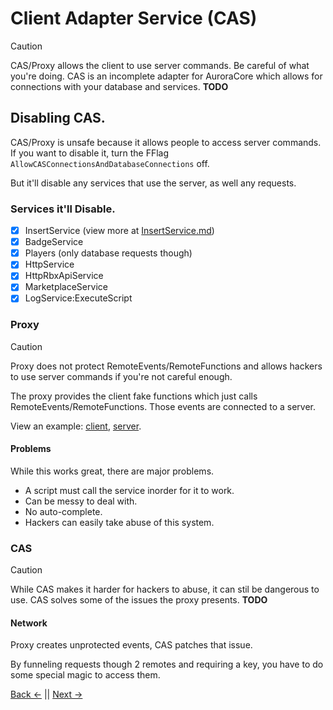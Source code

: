 # Client Adapter Service (CAS)
> [!CAUTION]
> CAS/Proxy allows the client to use server commands. Be careful of what you're doing.
CAS is an incomplete adapter for AuroraCore which allows for connections with your database and services.
**TODO**

## Disabling CAS.
CAS/Proxy is unsafe because it allows people to access server commands. If you want to disable it, turn the FFlag `AllowCASConnectionsAndDatabaseConnections` off.

But it'll disable any services that use the server, as well any requests.

### Services it'll Disable.
- [x] InsertService (view more at [InsertService.md](/docs/Utils/InsertService.md))
- [x] BadgeService
- [x] Players (only database requests though)
- [x] HttpService
- [x] HttpRbxApiService
- [x] MarketplaceService
- [x] LogService:ExecuteScript

### Proxy
> [!CAUTION]
> Proxy does not protect RemoteEvents/RemoteFunctions and allows hackers to use server commands if you're not careful enough.

The proxy provides the client fake functions which just calls RemoteEvents/RemoteFunctions.
Those events are connected to a server.

View an example: [client](/src/main/Services/InsertService.luau), [server](/src/server/Services/InsertService.luau).

#### Problems
While this works great, there are major problems.
* A script must call the service inorder for it to work.
* Can be messy to deal with.
* No auto-complete.
* Hackers can easily take abuse of this system.

### CAS
> [!CAUTION]
> While CAS makes it harder for hackers to abuse, it can stil be dangerous to use.
CAS solves some of the issues the proxy presents. **TODO**

#### Network
Proxy creates unprotected events, CAS patches that issue.

By funneling requests though 2 remotes and requiring a key, you have to do some special magic to access them.

[Back <-](/docs/README.md) || [Next ->](/docs/Utils/InsertService.md)